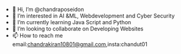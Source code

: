 - 👋 Hi, I’m @chandraposeidon
- 👀 I’m interested in AI &ML, Webdevelopment and Cyber Security
- 🌱 I’m currently learning Java Script and Python
- 💞️ I’m looking to collaborate on Developing Websites
- 📫 How to reach me email:chandrakiran10801@gmail.com,insta:chandut01

<!---
chandraposeidon/chandraposeidon is a ✨ special ✨ repository because its `README.md` (this file) appears on your GitHub profile.
You can click the Preview link to take a look at your changes.
--->

